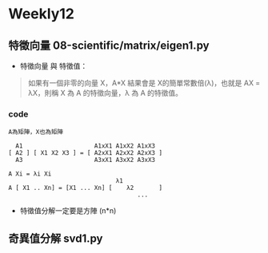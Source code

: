 # Weekly12 
## 特徵向量 08-scientific/matrix/eigen1.py
* 特徵向量 與 特徵值：
> 如果有一個非零的向量 X，A*X 結果會是 X的簡單常數倍(λ)，也就是 AX = λX，則稱 X 為 A 的特徵向量，λ 為 A 的特徵值。
### code
```
A為矩陣，X也為矩陣

  A1                    A1xX1 A1xX2 A1xX3
[ A2 ] [ X1 X2 X3 ] = [ A2xX1 A2xX2 A2xX3 ]
  A3                    A3xX1 A3xX2 A3xX3

A Xi = λi Xi
                              λ1
A [ X1 .. Xn] = [X1 ... Xn] [    λ2       ]
                                    ...
```
* 特徵值分解一定要是方陣 (n*n)

## 奇異值分解 svd1.py
